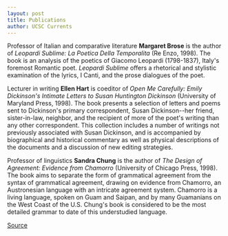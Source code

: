 ```yaml
---
layout: post
title: Publications
author: UCSC Currents
---
```


Professor of Italian and comparative literature **Margaret Brose** is the author of _Leopardi Sublime: La Poetica Della Temporalita_ (Re Enzo, 1998). The book is an analysis of the poetics of Giacomo Leopardi (1798-1837), Italy's foremost Romantic poet. _Leopardi Sublime_ offers a rhetorical and stylistic examination of the lyrics, I Canti, and the prose dialogues of the poet.

Lecturer in writing **Ellen Hart** is coeditor of _Open Me Carefully: Emily Dickinson's Intimate Letters to Susan Huntington Dickinson_ (University of Maryland Press, 1998). The book presents a selection of letters and poems sent to Dickinson's primary correspondent, Susan Dickinson--her friend, sister-in-law, neighbor, and the recipient of more of the poet's writing than any other correspondent. This collection includes a number of writings not previously associated with Susan Dickinson, and is accompanied by biographical and historical commentary as well as physical descriptions of the documents and a discussion of new editing strategies.

Professor of linguistics **Sandra Chung** is the author of _The Design of Agreement: Evidence from Chamorro_ (University of Chicago Press, 1998). The book aims to separate the form of grammatical agreement from the syntax of grammatical agreement, drawing on evidence from Chamorro, an Austronesian language with an intricate agreement system. Chamorro is a living language, spoken on Guam and Saipan, and by many Guamanians on the West Coast of the U.S. Chung's book is considered to be the most detailed grammar to date of this understudied language.

[Source](http://www1.ucsc.edu/oncampus/currents/98-99/02-01/pubs.htm "Permalink to Publications: 02-01-98")
